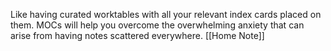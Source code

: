  Like having curated worktables with all your relevant index cards placed on them. MOCs will help you overcome the overwhelming anxiety that can arise from having notes scattered everywhere.
 [[Home Note]]
